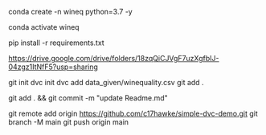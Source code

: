 <!-- create env -->
conda create -n wineq python=3.7 -y

<!-- activate env -->
conda activate wineq

<!-- created a req file -->
<!-- install the req -->
pip install -r requirements.txt

<!-- download the data from -->
https://drive.google.com/drive/folders/18zqQiCJVgF7uzXgfbIJ-04zgz1ItNfF5?usp=sharing

git init
dvc init 
dvc add data_given/winequality.csv
git add .

<!-- oneliner updates for readme -->
git add . && git commit -m "update Readme.md"

git remote add origin https://github.com/c17hawke/simple-dvc-demo.git
git branch -M main
git push origin main

